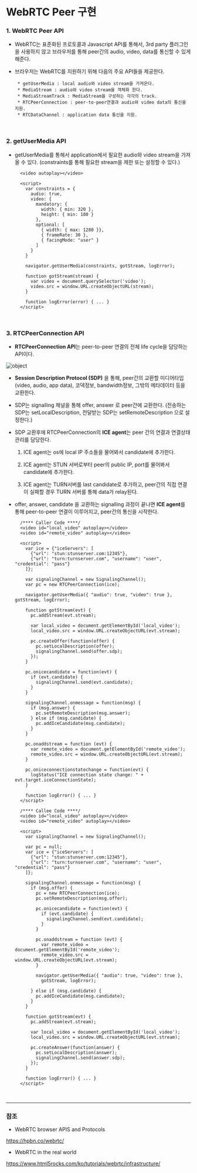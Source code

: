 # WebRTC Peer 구현

### 1. WebRTC Peer API

 - WebRTC는 표준화된 프로토콜과 Javascript API를 통해서, 3rd party 플러그인을 사용하지 않고 브라우저를 통해 peer간의 audio, video, data를 통신할 수 있게 해준다.
 
 - 브라우저는 WebRTC를 지원하기 위해 다음의 주요 API들을 제공한다. 
 
        * getUserMedia : local audio와 video stream을 가져온다.
        * MediaStream : audio와 video stream을 객체화 한다.
        * MediaStreamTrack : MediaStream을 구성하는 각각의 track.
        * RTCPeerConnection : peer-to-peer연결과 audio와 video data의 통신을 지원.
        * RTCDataChannel : application data 통신을 지원.
<br>

### 2. getUserMedia API

- getUserMedia를 통해서 application에서 필요한 audio와 video stream을 가져올 수 있다. (constraints를 통해 필요한 stream을 제한 또는 설정할 수 있다.)

        <video autoplay></video> 
        
        <script>
          var constraints = {
            audio: true, 
            video: { 
              mandatory: {  
                width: { min: 320 },
                height: { min: 180 }
              },
              optional: [  
                { width: { max: 1280 }},
                { frameRate: 30 },
                { facingMode: "user" }
              ]
            }
          }
        
          navigator.getUserMedia(constraints, gotStream, logError);  
        
          function gotStream(stream) { 
            var video = document.querySelector('video');
            video.src = window.URL.createObjectURL(stream);
          }
        
          function logError(error) { ... }
        </script>
<br>

### 3. RTCPeerConnection API

- **RTCPeerConnection API**는 peer-to-peer 연결의 전체 life cycle을 담당하는 API이다.

![object](./../images/develop/RTCPeerConnection.png "object")

- **Session Description Protocol (SDP)** 을 통해, peer간의 교환할 미디어타입(video, audio, app data), 코덱정보, bandwidth정보, 그밖의 메타데이터 등을 교환한다. 

- SDP는 signalling 채널을 통해 offer, answer 로 peer간에 교환한다. (전송하는 SDP는 setLocalDescription, 전달받는 SDP는 setRemoteDescription 으로 설정한다.)

- SDP 교환후에 RTCPeerConnection의 **ICE agent**는 peer 간의 연결과 연결상태 관리를 담당한다.

    1) ICE agent는 os에 local IP 주소들을 물어봐서 candidate에 추가한다.
    
    2) ICE agent는 STUN 서버로부터 peer의 public IP, port를 물어봐서 candidate에 추가한다.
    
    3) ICE agent는 TURN서버를 last candidate로 추가하고, peer간의 직접 연결이 실패할 경우 TURN 서버를 통해 data가 relay된다.
        
- offer, answer, candidate 을 교환하는 signalling 과정이 끝나면 **ICE agent**를 통해 peer-to-peer 연결이 이루어지고, peer간의 통신을 시작한다.

        /**** Caller Code ****/
        <video id="local_video" autoplay></video> 
        <video id="remote_video" autoplay></video> 
        
        <script>
          var ice = {"iceServers": [
            {"url": "stun:stunserver.com:12345"},
            {"url": "turn:turnserver.com", "username": "user", "credential": "pass"}
          ]};
        
          var signalingChannel = new SignalingChannel(); 
          var pc = new RTCPeerConnection(ice); 
        
          navigator.getUserMedia({ "audio": true, "video": true }, gotStream, logError); 
        
          function gotStream(evt) {
            pc.addStream(evt.stream); 
        
            var local_video = document.getElementById('local_video');
            local_video.src = window.URL.createObjectURL(evt.stream); 
        
            pc.createOffer(function(offer) { 
              pc.setLocalDescription(offer);
              signalingChannel.send(offer.sdp);
            });
          }
        
          pc.onicecandidate = function(evt) { 
            if (evt.candidate) {
              signalingChannel.send(evt.candidate);
            }
          }
        
          signalingChannel.onmessage = function(msg) { 
            if (msg.answer) {
              pc.setRemoteDescription(msg.answer);
            } else if (msg.candidate) {
              pc.addIceCandidate(msg.candidate);
            }
          }
        
          pc.onaddstream = function (evt) { 
            var remote_video = document.getElementById('remote_video');
            remote_video.src = window.URL.createObjectURL(evt.stream);
          }
          
          pc.oniceconnectionstatechange = function(evt) { 
            logStatus("ICE connection state change: " + evt.target.iceConnectionState);
          }
        
          function logError() { ... }
        </script>

        /**** Callee Code ****/
        <video id="local_video" autoplay></video>
        <video id="remote_video" autoplay></video>
        
        <script>
          var signalingChannel = new SignalingChannel();
        
          var pc = null;
          var ice = {"iceServers": [
            {"url": "stun:stunserver.com:12345"},
            {"url": "turn:turnserver.com", "username": "user", "credential": "pass"}
          ]};
        
          signalingChannel.onmessage = function(msg) {
            if (msg.offer) { 
              pc = new RTCPeerConnection(ice);
              pc.setRemoteDescription(msg.offer);
        
              pc.onicecandidate = function(evt) {
                if (evt.candidate) {
                  signalingChannel.send(evt.candidate);
                }
              }
        
              pc.onaddstream = function (evt) {
                var remote_video = document.getElementById('remote_video');
                remote_video.src = window.URL.createObjectURL(evt.stream);
              }
        
              navigator.getUserMedia({ "audio": true, "video": true },
                gotStream, logError);
        
            } else if (msg.candidate) { 
              pc.addIceCandidate(msg.candidate);
            }
          }
        
          function gotStream(evt) {
            pc.addStream(evt.stream);
        
            var local_video = document.getElementById('local_video');
            local_video.src = window.URL.createObjectURL(evt.stream);
        
            pc.createAnswer(function(answer) { 
              pc.setLocalDescription(answer);
              signalingChannel.send(answer.sdp);
            });
          }
        
          function logError() { ... }
        </script>

<br>

***

### 참조

 - WebRTC browser APIS and Protocols
 
  <https://hpbn.co/webrtc/>

 - WebRTC in the real world
 
  <https://www.html5rocks.com/ko/tutorials/webrtc/infrastructure/>

